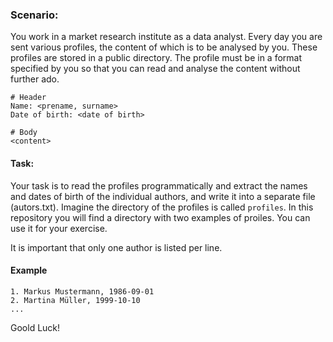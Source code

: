 ### Scenario:
You work in a market research institute as a data analyst. 
Every day you are sent various profiles, the content of which is to be analysed by you. 
These profiles are stored in a public directory. 
The profile must be in a format specified by you so that you can read and analyse the content without further ado.


    # Header
    Name: <prename, surname>
    Date of birth: <date of birth>

    # Body
    <content>

#### Task:
Your task is to read the profiles programmatically and extract the names and dates of birth of the individual authors, and write it into a separate file (autors.txt). Imagine the directory of the profiles is called `profiles`. In this repository you will find a directory with two examples of proiles. You can use it for your exercise.

It is important that only one author is listed per line.

#### Example
    1. Markus Mustermann, 1986-09-01
    2. Martina Müller, 1999-10-10
    ...


Goold Luck!